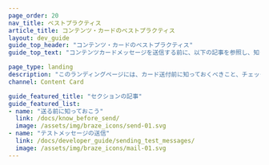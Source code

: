 ```yaml
---
page_order: 20
nav_title: ベストプラクティス
article_title: コンテンツ・カードのベストプラクティス
layout: dev_guide
guide_top_header: "コンテンツ・カードのベストプラクティス"
guide_top_text: "コンテンツカードメッセージを送信する前に、以下の記事を参照し、知っておくべき情報と確認事項をチェックしてください。"

page_type: landing
description: "このランディングページには、カード送付前に知っておくべきこと、チェックすべきことを強調したベストプラクティスが掲載されている。"
channel: Content Card

guide_featured_title: "セクションの記事"
guide_featured_list:
- name: "送る前に知っておこう"
  link: /docs/know_before_send/
  image: /assets/img/braze_icons/send-01.svg
- name: "テストメッセージの送信"
  link: /docs/developer_guide/sending_test_messages/
  image: /assets/img/braze_icons/mail-01.svg
---
```


<br><br>
